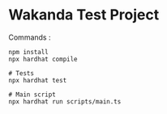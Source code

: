 # Wakanda Test Project

Commands :
```shell
npm install
npx hardhat compile

# Tests
npx hardhat test

# Main script
npx hardhat run scripts/main.ts
```
